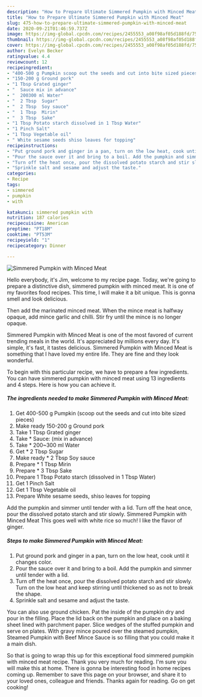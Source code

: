 ```yaml
---
description: "How to Prepare Ultimate Simmered Pumpkin with Minced Meat"
title: "How to Prepare Ultimate Simmered Pumpkin with Minced Meat"
slug: 475-how-to-prepare-ultimate-simmered-pumpkin-with-minced-meat
date: 2020-09-21T01:46:59.737Z
image: https://img-global.cpcdn.com/recipes/2455553_a08f98af05d188fd/751x532cq70/simmered-pumpkin-with-minced-meat-recipe-main-photo.jpg
thumbnail: https://img-global.cpcdn.com/recipes/2455553_a08f98af05d188fd/751x532cq70/simmered-pumpkin-with-minced-meat-recipe-main-photo.jpg
cover: https://img-global.cpcdn.com/recipes/2455553_a08f98af05d188fd/751x532cq70/simmered-pumpkin-with-minced-meat-recipe-main-photo.jpg
author: Evelyn Becker
ratingvalue: 4.4
reviewcount: 12
recipeingredient:
- "400-500 g Pumpkin scoop out the seeds and cut into bite sized pieces"
- "150-200 g Ground pork"
- "1 Tbsp Grated ginger"
- "  Sauce mix in advance"
- "  200300 ml Water"
- "  2 Tbsp  Sugar"
- "  2 Tbsp  Soy sauce"
- "  1 Tbsp  Mirin"
- "  3 Tbsp  Sake"
- "1 Tbsp Potato starch dissolved in 1 Tbsp Water"
- "1 Pinch Salt"
- "1 Tbsp Vegetable oil"
- " White sesame seeds shiso leaves for topping"
recipeinstructions:
- "Put ground pork and ginger in a pan, turn on the low heat, cook until it changes color."
- "Pour the sauce over it and bring to a boil. Add the pumpkin and simmer until tender with a lid."
- "Turn off the heat once, pour the dissolved potato starch and stir slowly. Turn on the low heat and keep stirring until thickened so as not to break the shape."
- "Sprinkle salt and sesame and adjust the taste."
categories:
- Recipe
tags:
- simmered
- pumpkin
- with

katakunci: simmered pumpkin with 
nutrition: 187 calories
recipecuisine: American
preptime: "PT18M"
cooktime: "PT53M"
recipeyield: "1"
recipecategory: Dinner

---
```



![Simmered Pumpkin with Minced Meat](https://img-global.cpcdn.com/recipes/2455553_a08f98af05d188fd/751x532cq70/simmered-pumpkin-with-minced-meat-recipe-main-photo.jpg)

Hello everybody, it's Jim, welcome to my recipe page. Today, we're going to prepare a distinctive dish, simmered pumpkin with minced meat. It is one of my favorites food recipes. This time, I will make it a bit unique. This is gonna smell and look delicious.

Then add the marinated minced meat. When the mince meat is halfway opaque, add mince garlic and chilli. Stir fry until the mince is no longer opaque.

Simmered Pumpkin with Minced Meat is one of the most favored of current trending meals in the world. It's appreciated by millions every day. It's simple, it's fast, it tastes delicious. Simmered Pumpkin with Minced Meat is something that I have loved my entire life. They are fine and they look wonderful.


To begin with this particular recipe, we have to prepare a few ingredients. You can have simmered pumpkin with minced meat using 13 ingredients and 4 steps. Here is how you can achieve it.

<!--inarticleads1-->

##### The ingredients needed to make Simmered Pumpkin with Minced Meat:

1. Get 400-500 g Pumpkin (scoop out the seeds and cut into bite sized pieces)
1. Make ready 150-200 g Ground pork
1. Take 1 Tbsp Grated ginger
1. Take  * Sauce: (mix in advance)
1. Take  * 200~300 ml Water
1. Get  * 2 Tbsp  Sugar
1. Make ready  * 2 Tbsp  Soy sauce
1. Prepare  * 1 Tbsp  Mirin
1. Prepare  * 3 Tbsp  Sake
1. Prepare 1 Tbsp Potato starch (dissolved in 1 Tbsp Water)
1. Get 1 Pinch Salt
1. Get 1 Tbsp Vegetable oil
1. Prepare  White sesame seeds, shiso leaves for topping


Add the pumpkin and simmer until tender with a lid. Turn off the heat once, pour the dissolved potato starch and stir slowly. Simmered Pumpkin with Minced Meat This goes well with white rice so much! I like the flavor of ginger. 

<!--inarticleads2-->

##### Steps to make Simmered Pumpkin with Minced Meat:

1. Put ground pork and ginger in a pan, turn on the low heat, cook until it changes color.
1. Pour the sauce over it and bring to a boil. Add the pumpkin and simmer until tender with a lid.
1. Turn off the heat once, pour the dissolved potato starch and stir slowly. Turn on the low heat and keep stirring until thickened so as not to break the shape.
1. Sprinkle salt and sesame and adjust the taste.


You can also use ground chicken. Pat the inside of the pumpkin dry and pour in the filling. Place the lid back on the pumpkin and place on a baking sheet lined with parchment paper. Slice wedges of the stuffed pumpkin and serve on plates. With gravy mince poured over the steamed pumpkin, Steamed Pumpkin with Beef Mince Sauce is so filling that you could make it a main dish. 

So that is going to wrap this up for this exceptional food simmered pumpkin with minced meat recipe. Thank you very much for reading. I'm sure you will make this at home. There is gonna be interesting food in home recipes coming up. Remember to save this page on your browser, and share it to your loved ones, colleague and friends. Thanks again for reading. Go on get cooking!
